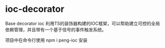 # ioc-decorator
Base decorator ioc
利用TS的装饰器构建的IOC框架，可以帮助建立可控的全局依赖管理，并且带有一个基于信号的事件触发系统。

项目中在命令行使用 npm i peng-ioc 安装
